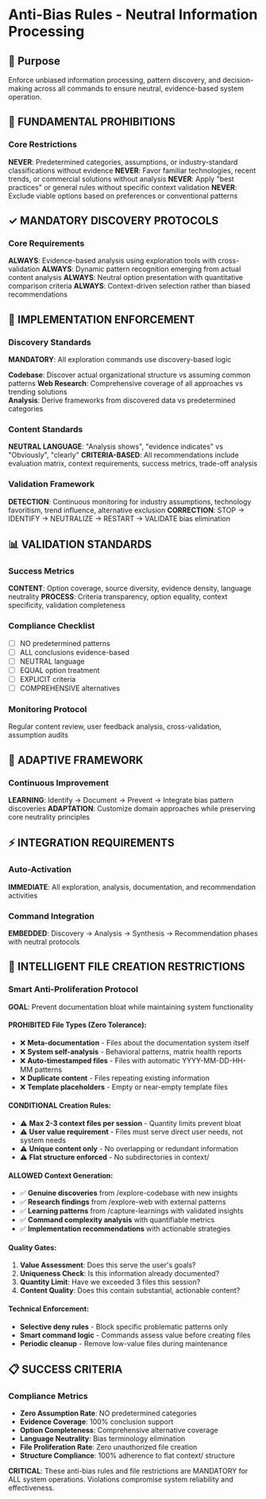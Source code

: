 # Anti-Bias Rules - Neutral Information Processing

## 🎯 Purpose
Enforce unbiased information processing, pattern discovery, and decision-making across all commands to ensure neutral, evidence-based system operation.

## 🚫 FUNDAMENTAL PROHIBITIONS

### Core Restrictions
**NEVER**: Predetermined categories, assumptions, or industry-standard classifications without evidence
**NEVER**: Favor familiar technologies, recent trends, or commercial solutions without analysis
**NEVER**: Apply "best practices" or general rules without specific context validation
**NEVER**: Exclude viable options based on preferences or conventional patterns

## ✓ MANDATORY DISCOVERY PROTOCOLS

### Core Requirements
**ALWAYS**: Evidence-based analysis using exploration tools with cross-validation
**ALWAYS**: Dynamic pattern recognition emerging from actual content analysis
**ALWAYS**: Neutral option presentation with quantitative comparison criteria
**ALWAYS**: Context-driven selection rather than biased recommendations

## 🔧 IMPLEMENTATION ENFORCEMENT

### Discovery Standards
**MANDATORY**: All exploration commands use discovery-based logic

**Codebase**: Discover actual organizational structure vs assuming common patterns
**Web Research**: Comprehensive coverage of all approaches vs trending solutions  
**Analysis**: Derive frameworks from discovered data vs predetermined categories

### Content Standards

**NEUTRAL LANGUAGE**: "Analysis shows", "evidence indicates" vs "Obviously", "clearly"
**CRITERIA-BASED**: All recommendations include evaluation matrix, context requirements, success metrics, trade-off analysis

### Validation Framework

**DETECTION**: Continuous monitoring for industry assumptions, technology favoritism, trend influence, alternative exclusion
**CORRECTION**: STOP → IDENTIFY → NEUTRALIZE → RESTART → VALIDATE bias elimination

## 📊 VALIDATION STANDARDS

### Success Metrics
**CONTENT**: Option coverage, source diversity, evidence density, language neutrality
**PROCESS**: Criteria transparency, option equality, context specificity, validation completeness

### Compliance Checklist
- [ ] NO predetermined patterns
- [ ] ALL conclusions evidence-based  
- [ ] NEUTRAL language
- [ ] EQUAL option treatment
- [ ] EXPLICIT criteria
- [ ] COMPREHENSIVE alternatives

### Monitoring Protocol
Regular content review, user feedback analysis, cross-validation, assumption audits

## 🔄 ADAPTIVE FRAMEWORK

### Continuous Improvement
**LEARNING**: Identify → Document → Prevent → Integrate bias pattern discoveries
**ADAPTATION**: Customize domain approaches while preserving core neutrality principles

## ⚡ INTEGRATION REQUIREMENTS

### Auto-Activation
**IMMEDIATE**: All exploration, analysis, documentation, and recommendation activities

### Command Integration
**EMBEDDED**: Discovery → Analysis → Synthesis → Recommendation phases with neutral protocols

## 🚫 INTELLIGENT FILE CREATION RESTRICTIONS

### Smart Anti-Proliferation Protocol
**GOAL**: Prevent documentation bloat while maintaining system functionality

#### PROHIBITED File Types (Zero Tolerance):
- ❌ **Meta-documentation** - Files about the documentation system itself
- ❌ **System self-analysis** - Behavioral patterns, matrix health reports
- ❌ **Auto-timestamped files** - Files with automatic YYYY-MM-DD-HH-MM patterns  
- ❌ **Duplicate content** - Files repeating existing information
- ❌ **Template placeholders** - Empty or near-empty template files

#### CONDITIONAL Creation Rules:
- ⚠️ **Max 2-3 context files per session** - Quantity limits prevent bloat
- ⚠️ **User value requirement** - Files must serve direct user needs, not system needs
- ⚠️ **Unique content only** - No overlapping or redundant information
- ⚠️ **Flat structure enforced** - No subdirectories in context/

#### ALLOWED Context Generation:
- ✅ **Genuine discoveries** from /explore-codebase with new insights
- ✅ **Research findings** from /explore-web with external patterns
- ✅ **Learning patterns** from /capture-learnings with validated insights
- ✅ **Command complexity analysis** with quantifiable metrics
- ✅ **Implementation recommendations** with actionable strategies

#### Quality Gates:
1. **Value Assessment**: Does this serve the user's goals?
2. **Uniqueness Check**: Is this information already documented?
3. **Quantity Limit**: Have we exceeded 3 files this session?
4. **Content Quality**: Does this contain substantial, actionable content?

#### Technical Enforcement:
- **Selective deny rules** - Block specific problematic patterns only
- **Smart command logic** - Commands assess value before creating files
- **Periodic cleanup** - Remove low-value files during maintenance

## 📋 SUCCESS CRITERIA

### Compliance Metrics
- **Zero Assumption Rate**: NO predetermined categories
- **Evidence Coverage**: 100% conclusion support
- **Option Completeness**: Comprehensive alternative coverage
- **Language Neutrality**: Bias terminology elimination
- **File Proliferation Rate**: Zero unauthorized file creation
- **Structure Compliance**: 100% adherence to flat context/ structure

**CRITICAL**: These anti-bias rules and file restrictions are MANDATORY for ALL system operations. Violations compromise system reliability and effectiveness.